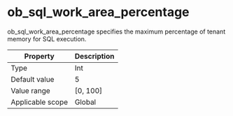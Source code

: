 # ob_sql_work_area_percentage

ob_sql_work_area_percentage specifies the maximum percentage of tenant memory for SQL execution.

| **Property** | **Description** |
|--------|------------|
| Type | Int |
| Default value | 5 |
| Value range | \[0, 100\] |
| Applicable scope | Global |
